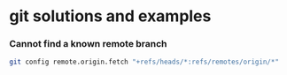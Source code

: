 # git solutions and examples

### Cannot find a known remote branch
```bash
git config remote.origin.fetch "+refs/heads/*:refs/remotes/origin/*"
```